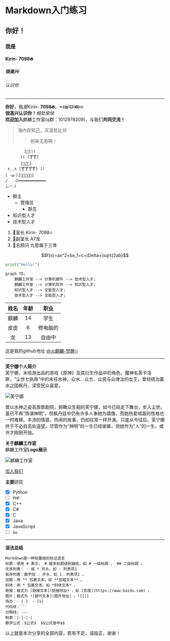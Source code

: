 # Markdown入门练习
## 你好！
### 我是
#### Kirin- 7098🔥
##### 很高兴
###### 认识你

---

**你好**，我*是*Kirin- **7098🔥**，~~✧(◍˃̶ᗜ˂̶◍)✩~~  
**很高兴认识你！**_相处愉快_  
**欢迎加入**麒麟工作室(q群：1012978209)，与我们**共同交流！**

> 海内存知己，天涯若比邻
>> 别来无恙啊！

```
　　　　　[🍷]))
　　　　(( [🍸🍸]
　　　　[🍷🍷🍷]
 ∧__∧ [🍸🍸🍸🍸] ))
( ･ω･)[🍺🍺🍺🍺🍺]
/　　Ｏ━━━━━━━━━━━━
しーＪ
```
* 群主
    * 管理员
        * 群员
* 知识型人才
* 技术型人才

1. 🌟室长     Kirin- 7098🔥 
2. 🌟副室长   A7龙          
3. 🌟总顾问   九思属于三体  

$$f(x)=ax^2+bx_1+c+\Delta+\sqrt{2ab}$$

```python
print("Hello!")
```

```mermaid
graph TD;  
    麒麟工作室 --> 计算机硬件 --> 技术型人才;  
    麒麟工作室 --> 计算机软件 --> 知识型人才;  
    知识型人才 --> 全能型人才;  
    技术型人才 --> 全能型人才;  
```

|姓名|年龄|职业|
|:--------:|:-------:|:--------:|
|麒麟 |14  |学生|
|皮皮 |6   |修电脑的|
|龙   |13  |自由中|

这是我的github地址 [@火麒麟-觉醒🔥](https://github.com/Kirin7098)

---

**芙宁娜个人简介**  
芙宁娜，米哈游出品的游戏《原神》及其衍生作品中的角色，魔神名芙卡洛斯，“尘世七执政”中的末任水神，众水、众方、众民与众律法的女王，曾经统治着水之国枫丹，深受民众喜爱。

![芙宁娜](https://media.9game.cn/gamebase/ieu-gdc-pre-process/images/20231106/11/27/7db02a0c83e4f7890fdc5ef19c3b575e.jpg)

曾以水神之姿高居歌剧院，俯瞰众生相的芙宁娜，如今已经走下舞台，步入尘世。虽已不再“饰演神明”，但枫丹廷中仍有许多人奉她为偶像，而她热爱喧嚣的性格也一时难移。丰沛的情感，热闹的故事，仍如往常一样开演。只是从今往后，芙宁娜终于不必自高处遥望。尽管作为“神明”的一生已经谢幕，但她作为“人”的一生，或许才刚刚开始。

**关于麒麟工作室**  
麒麟工作室**Logo展示**

![麒麟工作室](Kirin%20Studio%202.0.jpg)

[加入我们](http://qm.qq.com/cgi-bin/qm/qr?_wv=1027&k=nTvOzDs1o3V-tjvw_bHtMjY_30ekiKzO&authKey=8zGD%2F2iIRsqDzGMf5fjUaGX3CLr%2Bm9WwkmunEXjl5N%2B9sBzWosRKpFICYfOeufb8&noverify=0&group_code=1012978209)

**主要**研究
- [x] Python
- [ ] `PHP`
- [x] C++
- [x] C#
- [x] C
- [x] Java
- [x] JavaScript
- [ ] `Go`

---
**语法总结**
```
Markdown是一种轻量级的标记语言
标题：使用 # 表示， # 越多标题级别越低，如 # 一级标题 、 ## 二级标题 。
无序列表： - 或 * 开头，如 - 列表项1 
有序列表：数字加 . 开头，如 1. 列表项1 。
加粗：用 ** 包裹文本，如 **加粗文本** 。
斜体：用 * 包裹文本，如 *斜体文本* 。
链接：格式为 [链接文本](链接地址) ，如 [百度](https://www.baidu.com) 。
图片：格式为 ![替代文本](图片地址) 。![[]]
待办：- [ ]  - [x]
代码块：```
分隔线: ---
制表：|-|-|-|
数学公式：$公式$  $$公式居中$$

```

以上就是本次分享的全部内容，若有不足，请指正，谢谢！
